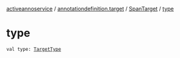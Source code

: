 [activeannoservice](../../index.md) / [annotationdefinition.target](../index.md) / [SpanTarget](index.md) / [type](./type.md)

# type

`val type: `[`TargetType`](../-target-type/index.md)
